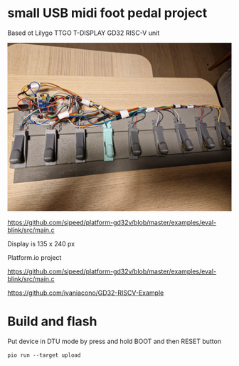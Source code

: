 # small USB midi foot pedal project

Based ot Lilygo TTGO T-DISPLAY GD32 RISC-V unit

![WIP](https://github.com/bensinober/clanstomp/blob/main/docs/clanstomp.jpg?raw=true "a very basic board")

https://github.com/sipeed/platform-gd32v/blob/master/examples/eval-blink/src/main.c

Display is 135 x 240 px

Platform.io project

https://github.com/sipeed/platform-gd32v/blob/master/examples/eval-blink/src/main.c

https://github.com/ivaniacono/GD32-RISCV-Example

# Build and flash

Put device in DTU mode by press and hold BOOT and then RESET button

    pio run --target upload
